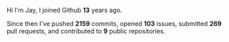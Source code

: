Hi I'm Jay, I joined Github **13** years ago.

Since then I've pushed **2159** commits, opened **103** issues, submitted **269** pull requests, and contributed to **9** public repositories.
